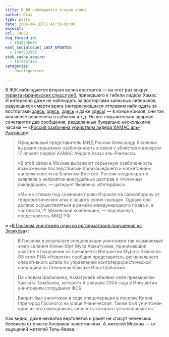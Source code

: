 ```yaml
---
title: В ЖЖ наблюдается вторая волна
author: Gray
type: posts
date: 2004-04-18T11:45:39+00:00
excerpt:
url: /4852
dsq_thread_id:
  - 1838236605
esml_socialcount_LAST_UPDATED:
  - 1497222963
essb_cache_expire:
  - 1615361443
categories:
  - Uncategorized

---
```








В ЖЖ наблюдается вторая волна восторгов &#8212; на этот раз вокруг <a href="http://lenta.ru/mideast/2004/04/17/hamas/" target="_blank">теракта израильских спецслужб</a>, приведшего к гибели лидера Хамас.  
И интересно даже не наблюдать за восторгами записных либералов, радующихся смерти врага (интересующихся отправим наблюдать за восторгами <a href="http://www.livejournal.com/users/avva/1162857.html" target="_blank">здесь</a>, <a href="http://www.livejournal.com/users/avva/1163167.html" target="_blank">здесь</a>, <a href="http://www.livejournal.com/users/dolboeb/422208.html" target="_blank">здесь</a> и даже <a href="http://www.livejournal.com/users/olshansky/494797.html" target="_blank">здесь</a>) &#8212; в конце концов, они так или иначе вовлечены в события и т.д. Но вот поразительно здорово сочетаются два сообщения, разделенные буквально несколькими часами &#8212; &#171;<a href="http://www.lenta.ru/iraq/2004/04/18/moscow/" target="_blank">Россия озабочена убийством лидера ХАМАС аль-Рантисси</a>&#171;:

> Официальный представитель МИД России Александр Яковенко выразил серьезную озабоченность в связи с убийством вечером 17 апреля лидера ХАМАС Абделя Азиза аль-Рантисси. 
> 
> &#171;В этой связи в Москве выражают серьезную озабоченность возможными последствиями произошедшего и нагнетанием напряженности на Ближнем Востоке. Россия неоднократно заявляла о неприятии внесудебных расправ и &#171;точечных ликвидаций&#187;, &#8212; цитирует Яковенко &#171;Интерфакс&#187;. 
> 
> &#171;Мы не ставим под сомнение право Израиля на самооборону от террористических атак и защиту своих граждан. Однако оно должно осуществляться в рамках международного права и, в частности, IY Женевской конвенции&#187;, &#8212; подчеркнул представитель МИД РФ. 

и &#171;<a href="http://www.lenta.ru/vojna/2004/04/18/musa/" target="_blank">В Грозном уничтожен один из организаторов покушения на Зязикова</a>&#171;:

> В Грозном в результате спецоперации уничтожен так называемый эмир селения Алхан-Юрт Муса Ахматукаев, принимавший участие в покушении на президента Ингушетии Мурата Зязикова. Об этом РИА &#171;Новости&#187; сообщил представитель регионального оперативного штаба по управлению контртеррористической операцией на Северном Кавказе Илья Шабалкин. 
> 
> По словам Шабалкина, Ахматукаев объявил себя преемником Хамзата Тазабаева, которого 4 февраля 2004 года в Ингушетии уничтожили сотрудники ФСБ. 
> 
> Бандит был уничтожен в ходе спецоперации в поселке Киров (пригород Грозного) на улице Ученическая. Также был уничтожен один из его помощников, личность которого устанавливается. 

Как видно, даже нехватка вертолетов и ракет не спасут чеченских боевиков от участи боевиков палестинских. А жителей Москвы &#8212; от ощущений жителей Тель-Авива.